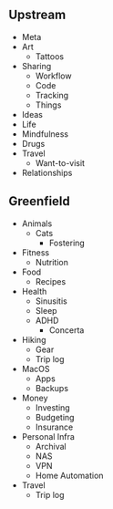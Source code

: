 ## Upstream

- Meta
- Art
  - Tattoos
- Sharing
  - Workflow
  - Code
  - Tracking
  - Things
- Ideas
- Life
- Mindfulness
- Drugs
- Travel
  - Want-to-visit
- Relationships

## Greenfield

- Animals
  - Cats
    - Fostering
- Fitness
  - Nutrition
- Food
  - Recipes
- Health
  - Sinusitis
  - Sleep
  - ADHD
    - Concerta
- Hiking
  - Gear
  - Trip log
- MacOS
  - Apps
  - Backups
- Money
  - Investing
  - Budgeting
  - Insurance
- Personal Infra
  - Archival
  - NAS
  - VPN
  - Home Automation
- Travel
  - Trip log